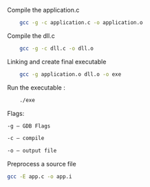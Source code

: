 Compile the application.c
```bash
    gcc -g -c application.c -o application.o
```

Compile the dll.c
```bash 
    gcc -g -c dll.c -o dll.o
```

Linking and create final executable
```bash    
    gcc -g application.o dll.o -o exe
```

Run the executable :
```bash
    ./exe
```
Flags:
```bash
-g – GDB Flags

-c – compile

-o – output file
```

Preprocess a source file
```bash
gcc -E app.c -o app.i
```